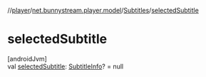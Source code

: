 //[player](../../../index.md)/[net.bunnystream.player.model](../index.md)/[Subtitles](index.md)/[selectedSubtitle](selected-subtitle.md)

# selectedSubtitle

[androidJvm]\
val [selectedSubtitle](selected-subtitle.md): [SubtitleInfo](../-subtitle-info/index.md)? = null
